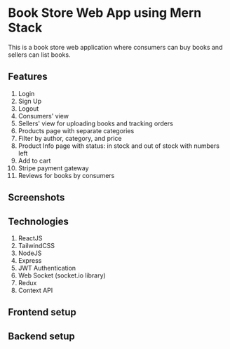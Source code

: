 # Book Store Web App using Mern Stack
This is a book store web application where consumers can buy books and sellers can list books.

## Features
1. Login
2. Sign Up
3. Logout
4. Consumers' view
5. Sellers' view for uploading books and tracking orders
3. Products page with separate categories
4. Filter by author, category, and price
4. Product Info page with status: in stock and out of stock with numbers left
5. Add to cart
6. Stripe payment gateway
7. Reviews for books by consumers

## Screenshots

## Technologies
1. ReactJS
2. TailwindCSS
3. NodeJS
4. Express
5. JWT Authentication
6. Web Socket (socket.io library)
7. Redux
8. Context API

## Frontend setup


## Backend setup

